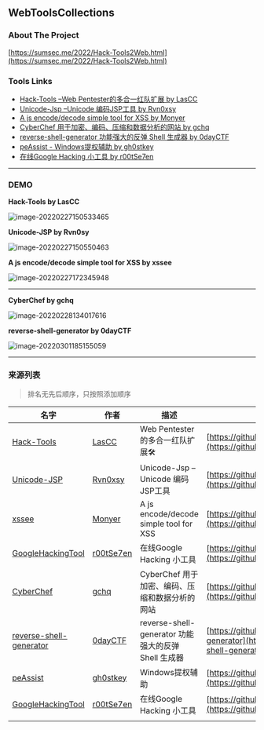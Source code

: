 ## WebToolsCollections

### About The Project

[https://sumsec.me/2022/Hack-Tools2Web.html](https://sumsec.me/2022/Hack-Tools2Web.html)





###  Tools Links

* [Hack-Tools –Web Pentester的多合一红队扩展 by LasCC ](https://ht.sumsec.me/HackTools/)
* [Unicode-Jsp –Unicode 编码JSP工具 by Rvn0xsy](https://ht.sumsec.me/unicodejsp.html)
* [A js encode/decode simple tool for XSS by Monyer](https://ht.sumsec.me/xssee/)
* [CyberChef 用于加密、编码、压缩和数据分析的网站 by gchq](https://ht.sumsec.me/CyberChef/)
* [reverse-shell-generator 功能强大的反弹 Shell 生成器 by 0dayCTF](https://ht.sumsec.me/reshell.html)
* [peAssist - Windows提权辅助 by gh0stkey](https://ht.sumsec.me/peAssist)
* [在线Google Hacking 小工具 by r00tSe7en](https://ht.sumsec.me/GoogleHackingTool/)



---



### DEMO

**Hack-Tools by LasCC**

![image-20220227150533465](https://cdn.jsdelivr.net/gh/SummerSec/Images/33u533ec33u533ec.png)



**Unicode-JSP by Rvn0sy**



![image-20220227150550463](https://cdn.jsdelivr.net/gh/SummerSec/Images/50u550ec50u550ec.png)



**A js encode/decode simple tool for XSS by xssee**

![image-20220227172345948](https://cdn.jsdelivr.net/gh/SummerSec/Images/46u2346ec46u2346ec.png)

----

**CyberChef by gchq**



![image-20220228134017616](https://cdn.jsdelivr.net/gh/SummerSec/Images/17u4017ec17u4017ec.png)





**reverse-shell-generator by 0dayCTF**

![image-20220301185155059](https://cdn.jsdelivr.net/gh/SummerSec/Images/55u5155ec55u5155ec.png)





----

### 来源列表

> 排名无先后顺序，只按照添加顺序

| 名字                                                         | 作者                                      | 描述                                                | GitHub地址                                                   |
| ------------------------------------------------------------ | ----------------------------------------- | --------------------------------------------------- | ------------------------------------------------------------ |
| [Hack-Tools](https://github.com/LasCC/Hack-Tools)            | [LasCC](https://github.com/LasCC)         | Web Pentester的多合一红队扩展🛠                      | [https://github.com/LasCC/Hack-Tools](https://github.com/LasCC/Hack-Tools) |
| [Unicode-JSP](https://github.com/Rvn0xsy/usefull-code/blob/main/Encoder/unicode-jsp.html) | [Rvn0xsy](https://github.com/Rvn0xsy)     | Unicode-Jsp –Unicode 编码JSP工具                    | [https://github.com/Rvn0xsy/usefull-code](https://github.com/Rvn0xsy/usefull-code) |
| [xssee](https://github.com/Monyer/xssee)                     | [Monyer](https://github.com/Monyer)       | A js encode/decode simple tool for XSS              | [https://github.com/Monyer/xssee/](https://github.com/Monyer/xssee/) |
| [GoogleHackingTool](https://github.com/r00tSe7en/GoogleHackingTool) | [r00tSe7en](https://github.com/r00tSe7en) | 在线Google Hacking 小工具                           | [https://github.com/r00tSe7en/GoogleHackingTool](https://github.com/r00tSe7en/GoogleHackingTool) |
| [CyberChef](https://github.com/gchq/CyberChef)               | [gchq](https://github.com/gchq)           | CyberChef 用于加密、编码、压缩和数据分析的网站      | [https://github.com/gchq/CyberChef](https://github.com/gchq/CyberChef) |
| [reverse-shell-generator](https://github.com/0dayCTF/reverse-shell-generator) | [0dayCTF]()                               | reverse-shell-generator 功能强大的反弹 Shell 生成器 | [https://github.com/0dayCTF/reverse-shell-generator](https://github.com/0dayCTF/reverse-shell-generator) |
| [peAssist](https://github.com/gh0stkey/peAssist)             | [gh0stkey](https://github.com/gh0stkey)   | Windows提权辅助                                     | [https://github.com/gh0stkey/peAssist](https://github.com/gh0stkey/peAssist) |
| [GoogleHackingTool](https://github.com/r00tSe7en/GoogleHackingTool) | [r00tSe7en]()                             | 在线Google Hacking 小工具                           | [https://github.com/r00tSe7en/GoogleHackingTool](https://github.com/r00tSe7en/GoogleHackingTool) |
|                                                              |                                           |                                                     |                                                              |

